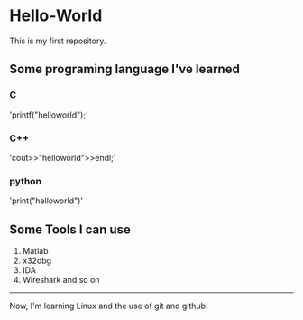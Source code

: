 # Hello-World
This is my first repository.

## Some programing language I've learned
### **C**
'printf("helloworld");'
### **C++**
'cout>>"helloworld">>endl;'
### **python**
'print("helloworld")'

## Some Tools I can use
1. Matlab
2. x32dbg
3. IDA
4. Wireshark and so on
---
Now, I'm learning Linux and the use of git and github.
